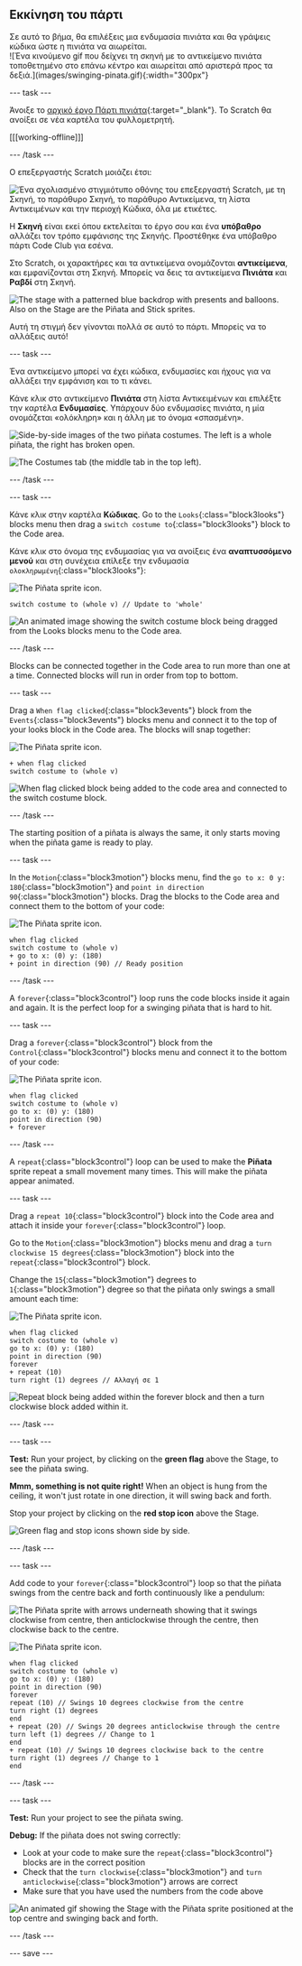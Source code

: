 ## Εκκίνηση του πάρτι

<div style="display: flex; flex-wrap: wrap">
<div style="flex-basis: 200px; flex-grow: 1; margin-right: 15px;">
Σε αυτό το βήμα, θα επιλέξεις μια ενδυμασία πινιάτα και θα γράψεις κώδικα ώστε η πινιάτα να αιωρείται.
</div>
<div>
![Ένα κινούμενο gif που δείχνει τη σκηνή με το αντικείμενο πινιάτα τοποθετημένο στο επάνω κέντρο και αιωρείται από αριστερά προς τα δεξιά.](images/swinging-pinata.gif){:width="300px"}
</div>
</div>

--- task ---

Άνοιξε το [αρχικό έργο Πάρτι πινιάτα](https://scratch.mit.edu/projects/653082997/editor){:target="_blank"}. Το Scratch θα ανοίξει σε νέα καρτέλα του φυλλομετρητή.

[[[working-offline]]]

--- /task ---

Ο επεξεργαστής Scratch μοιάζει έτσι:

![Ένα σχολιασμένο στιγμιότυπο οθόνης του επεξεργαστή Scratch, με τη Σκηνή, το παράθυρο Σκηνή, το παράθυρο Αντικείμενα, τη λίστα Αντικειμένων και την περιοχή Κώδικα, όλα με ετικέτες.](images/scratch-interface.png)

Η **Σκηνή** είναι εκεί όπου εκτελείται το έργο σου και ένα **υπόβαθρο** αλλάζει τον τρόπο εμφάνισης της Σκηνής. Προστέθηκε ένα υπόβαθρο πάρτι Code Club για εσένα.

Στο Scratch, οι χαρακτήρες και τα αντικείμενα ονομάζονται **αντικείμενα**, και εμφανίζονται στη Σκηνή. Μπορείς να δεις τα αντικείμενα **Πινιάτα** και **Ραβδί** στη Σκηνή.

![The stage with a patterned blue backdrop with presents and balloons. Also on the Stage are the Piñata and Stick sprites.](images/backdrop-and-sprites.png)

Αυτή τη στιγμή δεν γίνονται πολλά σε αυτό το πάρτι. Μπορείς να το αλλάξεις αυτό!

--- task ---

Ένα αντικείμενο μπορεί να έχει κώδικα, ενδυμασίες και ήχους για να αλλάξει την εμφάνιση και το τι κάνει.

Κάνε κλικ στο αντικείμενο **Πινιάτα** στη λίστα Αντικειμένων και επιλέξτε την καρτέλα **Ενδυμασίες**. Υπάρχουν δύο ενδυμασίες πινιάτα, η μία ονομάζεται «ολόκληρη» και η άλλη με το όνομα «σπασμένη».

![Side-by-side images of the two piñata costumes. The left is a whole piñata, the right has broken open.](images/pinata-costumes.png)

![The Costumes tab (the middle tab in the top left).](images/costumes-tab.png)

--- /task ---

--- task ---

Κάνε κλικ στην καρτέλα **Κώδικας**. Go to the `Looks`{:class="block3looks"} blocks menu then drag a `switch costume to`{:class="block3looks"} block to the Code area.

Κάνε κλικ στο όνομα της ενδυμασίας για να ανοίξεις ένα **αναπτυσσόμενο μενού** και στη συνέχεια επίλεξε την ενδυμασία `ολοκληρωμένη`{:class="block3looks"}:

![The Piñata sprite icon.](images/pinata-sprite.png)

```blocks3
switch costume to (whole v) // Update to 'whole'
```

![An animated image showing the switch costume block being dragged from the Looks blocks menu to the Code area.](images/switch-costume.gif)

--- /task ---

Blocks can be connected together in the Code area to run more than one at a time. Connected blocks will run in order from top to bottom.

--- task ---

Drag a `When flag clicked`{:class="block3events"} block from the `Events`{:class="block3events"} blocks menu and connect it to the top of your looks block in the Code area. The blocks will snap together:

![The Piñata sprite icon.](images/pinata-sprite.png)

```blocks3
+ when flag clicked
switch costume to (whole v)
```
![When flag clicked block being added to the code area and connected to the switch costume block.](images/add-flag-clicked.gif)

--- /task ---

The starting position of a piñata is always the same, it only starts moving when the piñata game is ready to play.

--- task ---

In the `Motion`{:class="block3motion"} blocks menu, find the `go to x: 0 y: 180`{:class="block3motion"} and `point in direction 90`{:class="block3motion"} blocks. Drag the blocks to the Code area and connect them to the bottom of your code:

![The Piñata sprite icon.](images/pinata-sprite.png)

```blocks3
when flag clicked
switch costume to (whole v)
+ go to x: (0) y: (180)
+ point in direction (90) // Ready position
```

--- /task ---

A `forever`{:class="block3control"} loop runs the code blocks inside it again and again. It is the perfect loop for a swinging piñata that is hard to hit.

--- task ---

Drag a `forever`{:class="block3control"} block from the `Control`{:class="block3control"} blocks menu and connect it to the bottom of your code:

![The Piñata sprite icon.](images/pinata-sprite.png)

```blocks3
when flag clicked
switch costume to (whole v)
go to x: (0) y: (180)
point in direction (90)
+ forever
```

--- /task ---

A `repeat`{:class="block3control"} loop can be used to make the **Piñata** sprite repeat a small movement many times. This will make the piñata appear animated.

--- task ---

Drag a `repeat 10`{:class="block3control"} block into the Code area and attach it inside your `forever`{:class="block3control"} loop.

Go to the `Motion`{:class="block3motion"} blocks menu and drag a `turn clockwise 15 degrees`{:class="block3motion"} block into the `repeat`{:class="block3control"} block.

Change the `15`{:class="block3motion"} degrees to `1`{:class="block3motion"} degree so that the piñata only swings a small amount each time:

![The Piñata sprite icon.](images/pinata-sprite.png)

```blocks3
when flag clicked
switch costume to (whole v)
go to x: (0) y: (180)
point in direction (90)
forever
+ repeat (10) 
turn right (1) degrees // Αλλαγή σε 1
```
![Repeat block being added within the forever block and then a turn clockwise block added within it.](images/add-repeat.gif)

--- /task ---

--- task ---

**Test:** Run your project, by clicking on the **green flag** above the Stage, to see the piñata swing.

**Mmm, something is not quite right!** When an object is hung from the ceiling, it won't just rotate in one direction, it will swing back and forth.

Stop your project by clicking on the **red stop icon** above the Stage.

![Green flag and stop icons shown side by side.](images/start-stop.png)

--- /task ---

--- task ---

Add code to your `forever`{:class="block3control"} loop so that the piñata swings from the centre back and forth continuously like a pendulum:

![The Piñata sprite with arrows underneath showing that it swings clockwise from centre, then anticlockwise through the centre, then clockwise back to the centre.](images/pinata-swing.png)

![The Piñata sprite icon.](images/pinata-sprite.png)

```blocks3
when flag clicked
switch costume to (whole v)
go to x: (0) y: (180)
point in direction (90)
forever
repeat (10) // Swings 10 degrees clockwise from the centre
turn right (1) degrees 
end
+ repeat (20) // Swings 20 degrees anticlockwise through the centre
turn left (1) degrees // Change to 1
end
+ repeat (10) // Swings 10 degrees clockwise back to the centre
turn right (1) degrees // Change to 1
end
```

--- /task ---

--- task ---

**Test:** Run your project to see the piñata swing.

**Debug:** If the piñata does not swing correctly:
+ Look at your code to make sure the `repeat`{:class="block3control"} blocks are in the correct position
+ Check that the `turn clockwise`{:class="block3motion"}  and `turn anticlockwise`{:class="block3motion"} arrows are correct
+ Make sure that you have used the numbers from the code above

![An animated gif showing the Stage with the Piñata sprite positioned at the top centre and swinging back and forth.](images/swinging-pinata.gif)

--- /task ---

--- save ---

